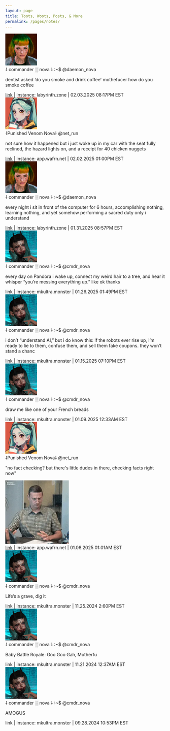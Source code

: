 ```yaml
---
layout: page
title: Toots, Woots, Posts, & More
permalink: /pages/notes/
---
```


<div class="toots">
  <div class="toot">
    <div class="toot-header">
          <img class="no-center toot-avatar pack-avatar" src="/img/avatar/daemon.jpeg" height="100" width="100">
      <div class="toot-user-info">
        <span class="toot-username">⸸ commander ░ nova ⸸ :~$</span>
        <span class="toot-handle">@daemon_nova</span>
      </div>
    </div>
    <div class="toot-content">
      <p>dentist asked ‘do you smoke and drink coffee’ mothefucer how do you smoke coffee</p>
    </div>
    <div class="toot-footer">
      <span class="toot-link"><a href="https://labyrinth.zone/notice/Aql8PMWqj21kJxB8zY" target="_blank">link</a></span> |
      <span class="toot-instance">instance: labyrinth.zone</span> |
      <span class="toot-timestamp">02.03.2025 08:17PM EST</span>
    </div>
  </div>
</div>

<div class="toots">
  <div class="toot">
    <div class="toot-header">
          <img class="no-center toot-avatar pack-avatar" src="/img/avatar/net_run.webp" height="100" width="100">
      <div class="toot-user-info">
        <span class="toot-username">⸸Punished Venom Nova⸸</span>
        <span class="toot-handle">@net_run</span>
      </div>
    </div>
    <div class="toot-content">
      <p>not sure how it happened but i just woke up in my car with the seat fully reclined, the hazard lights on, and a receipt for 40 chicken nuggets</p>
    </div>
    <div class="toot-footer">
      <span class="toot-link"><a href="https://app.wafrn.net/fediverse/post/75568c5b-7f1f-418d-8fba-190f97c678d1" target="_blank">link</a></span> |
      <span class="toot-instance">instance: app.wafrn.net</span> |
      <span class="toot-timestamp">02.02.2025 01:00PM EST</span>
    </div>
  </div>
</div>

<div class="toots">
  <div class="toot">
    <div class="toot-header">
          <img class="no-center toot-avatar pack-avatar" src="/img/avatar/daemon.jpeg" height="100" width="100">
      <div class="toot-user-info">
        <span class="toot-username">⸸ commander ░ nova ⸸ :~$</span>
        <span class="toot-handle">@daemon_nova</span>
      </div>
    </div>
    <div class="toot-content">
      <p>every night i sit in front of the computer for 6 hours, accomplishing nothing, learning nothing, and yet somehow performing a sacred duty only i understand</p>
    </div>
    <div class="toot-footer">
      <span class="toot-link"><a href="https://labyrinth.zone/notice/AqeyNSq484wmozrbQu" target="_blank">link</a></span> |
      <span class="toot-instance">instance: labyrinth.zone</span> |
      <span class="toot-timestamp">01.31.2025 08:57PM EST</span>
    </div>
  </div>
</div>

<div class="toots">
  <div class="toot">
    <div class="toot-header">
          <img class="no-center toot-avatar pack-avatar" src="/img/avatar/nova.webp" height="100" width="100">
      <div class="toot-user-info">
        <span class="toot-username">⸸ commander ░ nova ⸸ :~$</span>
        <span class="toot-handle">@cmdr_nova</span>
      </div>
    </div>
    <div class="toot-content">
      <p>every day on Pandora i wake up, connect my weird hair to a tree, and hear it whisper “you’re messing everything up.” like ok thanks</p>
    </div>
    <div class="toot-footer">
      <span class="toot-link">link</span> |
      <span class="toot-instance">instance: mkultra.monster</span> |
      <span class="toot-timestamp">01.26.2025 01:49PM EST</span>
    </div>
  </div>
</div>

<div class="toots">
  <div class="toot">
    <div class="toot-header">
          <img class="no-center toot-avatar pack-avatar" src="/img/avatar/nova.webp" height="100" width="100">
      <div class="toot-user-info">
        <span class="toot-username">⸸ commander ░ nova ⸸ :~$</span>
        <span class="toot-handle">@cmdr_nova</span>
      </div>
    </div>
    <div class="toot-content">
      <p>i don’t “understand AI,” but i do know this: if the robots ever rise up, i’m ready to lie to them, confuse them, and sell them fake coupons. they won’t stand a chanc</p>
    </div>
    <div class="toot-footer">
      <span class="toot-link">link</span> |
      <span class="toot-instance">instance: mkultra.monster</span> |
      <span class="toot-timestamp">01.15.2025 07:10PM EST</span>
    </div>
  </div>
</div>

<div class="toots">
  <div class="toot">
    <div class="toot-header">
          <img class="no-center toot-avatar pack-avatar" src="/img/avatar/nova.webp" height="100" width="100">
      <div class="toot-user-info">
        <span class="toot-username">⸸ commander ░ nova ⸸ :~$</span>
        <span class="toot-handle">@cmdr_nova</span>
      </div>
    </div>
    <div class="toot-content">
      <p>draw me like one of your French breads</p>
    </div>
    <div class="toot-footer">
      <span class="toot-link">link</span> |
      <span class="toot-instance">instance: mkultra.monster</span> |
      <span class="toot-timestamp">01.09.2025 12:33AM EST</span>
    </div>
  </div>
</div>

<div class="toots">
  <div class="toot">
    <div class="toot-header">
          <img class="no-center toot-avatar pack-avatar" src="/img/avatar/net_run.webp" height="100" width="100">
      <div class="toot-user-info">
        <span class="toot-username">⸸Punished Venom Nova⸸</span>
        <span class="toot-handle">@net_run</span>
      </div>
    </div>
    <div class="toot-content">
      <p>"no fact checking? but there's little dudes in there, checking facts right now"</p>
      <img src="/img/gifs/tim_robinson.webp">
    </div>
    <div class="toot-footer">
      <span class="toot-link"><a href="https://app.wafrn.net/fediverse/post/84d4a55e-d7ad-46d9-8a0a-971c347fcf8c" target="_blank">link</a></span> |
      <span class="toot-instance">instance: app.wafrn.net</span> |
      <span class="toot-timestamp">01.08.2025 01:01AM EST</span>
    </div>
  </div>
</div>

<div class="toots">
  <div class="toot">
    <div class="toot-header">
          <img class="no-center toot-avatar pack-avatar" src="/img/avatar/nova.webp" height="100" width="100">
      <div class="toot-user-info">
        <span class="toot-username">⸸ commander ░ nova ⸸ :~$</span>
        <span class="toot-handle">@cmdr_nova</span>
      </div>
    </div>
    <div class="toot-content">
      <p>Life’s a grave, dig it</p>
    </div>
    <div class="toot-footer">
      <span class="toot-link">link</span> |
      <span class="toot-instance">instance: mkultra.monster</span> |
      <span class="toot-timestamp">11.25.2024 2:60PM EST</span>
    </div>
  </div>
</div>

<div class="toots">
  <div class="toot">
    <div class="toot-header">
          <img class="no-center toot-avatar pack-avatar" src="/img/avatar/nova.webp" height="100" width="100">
      <div class="toot-user-info">
        <span class="toot-username">⸸ commander ░ nova ⸸ :~$</span>
        <span class="toot-handle">@cmdr_nova</span>
      </div>
    </div>
    <div class="toot-content">
      <p>Baby Battle Royale: Goo Goo Gah, Motherfu</p>
    </div>
    <div class="toot-footer">
      <span class="toot-link">link</span> |
      <span class="toot-instance">instance: mkultra.monster</span> |
      <span class="toot-timestamp">11.21.2024 12:37AM EST</span>
    </div>
  </div>
</div>

<div class="toots">
  <div class="toot">
    <div class="toot-header">
          <img class="no-center toot-avatar pack-avatar" src="/img/avatar/nova.webp" height="100" width="100">
      <div class="toot-user-info">
        <span class="toot-username">⸸ commander ░ nova ⸸ :~$</span>
        <span class="toot-handle">@cmdr_nova</span>
      </div>
    </div>
    <div class="toot-content">
      <p>AMOGUS</p>
    </div>
    <div class="toot-footer">
      <span class="toot-link">link</span> |
      <span class="toot-instance">instance: mkultra.monster</span> |
      <span class="toot-timestamp">09.28.2024 10:53PM EST</span>
    </div>
  </div>
</div>